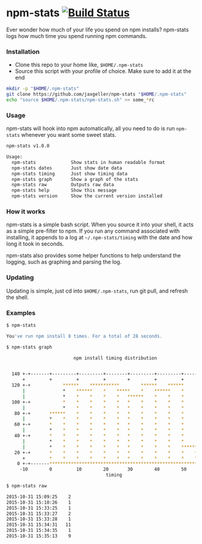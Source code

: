 # npm-stats [![Build Status](https://travis-ci.org/jaxgeller/npm-stats.svg?branch=master)](https://travis-ci.org/jaxgeller/npm-stats)
Ever wonder how much of your life you spend on npm installs? npm-stats logs how much time you spend running npm commands.

### Installation

+ Clone this repo to your home like, `$HOME/.npm-stats`
+ Source this script with your profile of choice. Make sure to add it at the end

```sh
mkdir -p "$HOME/.npm-stats"
git clone https://github.com/jaxgeller/npm-stats "$HOME/.npm-stats"
echo "source $HOME/.npm-stats/npm-stats.sh" >> some_*rc
```

### Usage

npm-stats will hook into npm automatically, all you need to do is run `npm-stats` whenever you want some sweet stats.

```sh
npm-stats v1.0.0

Usage:
  npm-stats             Show stats in human readable format
  npm-stats dates       Just show date data
  npm-stats timing      Just show timing data
  npm-stats graph       Show a graph of the stats
  npm-stats raw         Outputs raw data
  npm-stats help        Show this message
  npm-stats version     Show the current version installed
```

### How it works

npm-stats is a simple bash script. When you source it into your shell, it acts as a simple pre-filter to npm. If you run any command associated with installing, it appends to a log at `~/.npm-stats/timing` with the date and how long it took in seconds.

npm-stats also provides some helper functions to help understand the logging, such as graphing and parsing the log.

### Updating

Updating is simple, just cd into `$HOME/.npm-stats`, run git pull, and refresh the shell.

### Examples

```sh
$ npm-stats

You've run npm install 8 times. For a total of 28 seconds.
```

```sh
$ npm-stats graph

                         npm install timing distribution


  140 +-+-------+---------+---------+--------+---------+---------+-------+-+
      +         +         +         +        +         +         +         +
  120 +-+            ******    ***********        ******    ******       +-+
      |              *    ******    *    *****    *    ******    *         |
      |              *    *    *    *    *   ******    *    *    *         |
  100 +-+            *    *    *    *    *   *    *    *    *    *       +-+
      |              *    *    *    *    *   *    *    *    *    *         |
   80 +-+       ******    *    *    *    *   *    *    *    *    *       +-+
      |         *    *    *    *    *    *   *    *    *    *    *         |
   60 +-+       *    *    *    *    *    *   *    *    *    *    *       +-+
      |         *    *    *    *    *    *   *    *    *    *    *         |
   40 +-+       *    *    *    *    *    *   *    *    *    *    *       +-+
      |         *    *    *    *    *    *   *    *    *    *    *         |
      |         *    *    *    *    *    *   *    *    *    *    ******    |
   20 +-+       *    *    *    *    *    *   *    *    *    *    *    *  +-+
      +         *    *    *    *    *    *   *    *    *    *    *    *    +
    0 +-+-------*******************************************************--+-+
     -10        0         10        20       30        40        50        60
                                     timing
```

```sh
$ npm-stats raw

2015-10-31 15:09:25    2
2015-10-31 15:10:26    1
2015-10-31 15:33:25    1
2015-10-31 15:33:27    2
2015-10-31 15:33:28    1
2015-10-31 15:34:31   11
2015-10-31 15:34:35    1
2015-10-31 15:35:13    9
```
